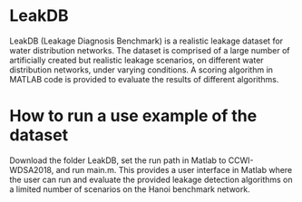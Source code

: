# LeakDB
LeakDB (Leakage Diagnosis Benchmark) is a realistic leakage dataset for water distribution networks.
The dataset is comprised of a large number of artificially created but realistic leakage scenarios, on different water distribution networks, under varying conditions. 
A scoring algorithm in MATLAB code is provided to evaluate the results of different algorithms. 

# How to run a use example of the dataset
Download the folder LeakDB, set the run path in Matlab to CCWI-WDSA2018, and run main.m. This provides a user interface in Matlab where the user can run and evaluate the provided leakage detection algorithms on a limited number of scenarios on the Hanoi benchmark network.
